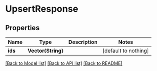# UpsertResponse


## Properties
Name | Type | Description | Notes
------------ | ------------- | ------------- | -------------
**ids** | **Vector{String}** |  | [default to nothing]


[[Back to Model list]](../README.md#models) [[Back to API list]](../README.md#api-endpoints) [[Back to README]](../README.md)


